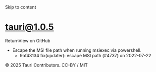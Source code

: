 Skip to content
# tauri@1.0.5
ReturnView on GitHub
  * Escape the MSI file path when running msiexec via powershell. 
    * 9af43134 fix(updater): escape MSI path (#4737) on 2022-07-22


© 2025 Tauri Contributors. CC-BY / MIT
